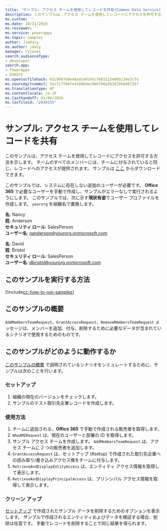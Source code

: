 ```yaml
---
title: 'サンプル: アクセス チームを使用してレコードを共有(Common Data Service) | Microsoft Docs'
description: このサンプルは、アクセス チームを使用してレコードにアクセスを許可する方法を示します。
ms.custom: ''
ms.date: 10/31/2018
ms.reviewer: ''
ms.service: powerapps
ms.topic: samples
author: JimDaly
ms.author: jdaly
manager: ryjones
search.audienceType:
- developer
search.app:
- PowerApps
- D365CE
ms.openlocfilehash: 61c9947e8e48adce0145cf6651254005134e2cfe
ms.sourcegitcommit: 5ec7c7f04fe41896dec966706a3b3d295648726f
ms.translationtype: HT
ms.contentlocale: ja-JP
ms.lasthandoff: 01/06/2020
ms.locfileid: "2934155"
---
```

# <a name="sample-share-a-record-using-an-access-team"></a>サンプル: アクセス チームを使用してレコードを共有

<!-- https://docs.microsoft.com/dynamics365/customer-engagement/developer/sample-share-record-using-access-team -->

このサンプルは、アクセス チームを使用してレコードにアクセスを許可する方法を示します。 チームのすべてのメンバーには、チームに付与されていると同じ、レコードへのアクセスが提供されます。 サンプルは [ここ](https://github.com/Microsoft/PowerApps-Samples/tree/master/cds/orgsvc/C%23/ShareRecordUsingAccessTeam) からダウンロードできます。

このサンプルでは、システムに存在しない追加のユーザーが必要です。 **Office 365** で必要なユーザーを手動で作成し、サンプルがエラーなしで実行されるようにします。 このサンプルでは、次に示す**現状有姿**でユーザー プロファイルを作成します。 `yourorg` を組織名で置換します。

**名**: Nancy<br/>
**姓**: Anderson<br/>
**セキュリティ ロール**: SalesPerson<br/>
**ユーザー名**: nanderson@yourorg.onmicrosoft.com<br/>

**名**: David<br/>
**姓**: Bristol<br/>
**セキュリティ ロール**: SalesPerson<br/>
**ユーザー名**: dbristol@yourorg.onmicrosoft.com<br/>

## <a name="how-to-run-this-sample"></a>このサンプルを実行する方法

[!include[cc-how-to-run-samples](../../includes/cc-how-to-run-samples.md)]

## <a name="what-this-sample-does"></a>このサンプルの概要

`AddMembersTeamRequest`、`GrantAccessRequest`、`RemoveMembersTeamRequest` メッセージは、メンバーを追加、付与、削除するために必要なデータが含まれているシナリオで使用するためのものです。

## <a name="how-this-sample-works"></a>このサンプルがどのように動作するか

[このサンプルの概要](#what-this-sample-does) で説明されているシナリオをシミュレートするために、サンプルは次のことを行います。

### <a name="setup"></a>セットアップ

1. 組織の現在のバージョンをチェックします。
2. サンプルのテスト取引先企業レコードを作成します。

### <a name="demonstrate"></a>使用方法

1. チームに追加される、**Office 365** で手動で作成される販売者を取得します。
1. `WhoAMIRequest` は、現在のユーザーと部署の ID を取得します。
1. サンプル アクセス チームを作成します。 `AddMembersTeamRequest` は、アクセス チームに 2 つの販売者を追加します。
1. `GrantAccessRequest` は、セットアップ (#setup) で作成された取引先企業への読み取り/書き込みアクセス権をチームに付与します。
1. `RetrieveAndDisplayEntityAccess` は、エンティティ アクセス情報を取得して表示します。
1. `RetrieveAndDisplayPrincipalAccess` は、プリンシパル アクセス情報を取得して表示します。

### <a name="clean-up"></a>クリーン アップ

[セットアップ](#setup) で作成されたサンプル データを削除するためのオプションを表示します。 サンプルで作成されるエンティティおよびデータを検証する場合、削除は任意です。 手動でレコードを削除することで同じ結果を得られます。
